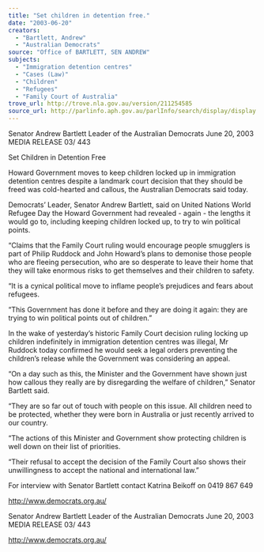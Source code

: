 ```yaml
---
title: "Set children in detention free."
date: "2003-06-20"
creators:
  - "Bartlett, Andrew"
  - "Australian Democrats"
source: "Office of BARTLETT, SEN ANDREW"
subjects:
  - "Immigration detention centres"
  - "Cases (Law)"
  - "Children"
  - "Refugees"
  - "Family Court of Australia"
trove_url: http://trove.nla.gov.au/version/211254585
source_url: http://parlinfo.aph.gov.au/parlInfo/search/display/display.w3p;query=Id%3A%22media/pressrel/LRQ96%22
---
```


 

 Senator Andrew Bartlett   Leader of the Australian Democrats     June 20, 2003                   MEDIA RELEASE                                    03/ 443                

 

 Set Children in Detention Free   

 Howard Government moves to keep children locked up in immigration detention centres despite a  landmark court decision that they should be freed was cold-hearted and callous, the Australian  Democrats said today.   

 Democrats’ Leader, Senator Andrew Bartlett, said on United Nations World Refugee Day the  Howard Government had revealed - again - the lengths it would go to, including keeping children  locked up, to try to win political points.    

 “Claims that the Family Court ruling would encourage people smugglers is part of Philip Ruddock  and John Howard’s plans to demonise those people who are fleeing persecution, who are so  desperate to leave their home that they will take enormous risks to get themselves and their children  to safety.   

 “It is a cynical political move to inflame people’s prejudices and fears about refugees.   

 “This Government has done it before and they are doing it again: they are trying to win political  points out of children.”   

 In the wake of yesterday’s historic Family Court decision ruling locking up children indefinitely in  immigration detention centres was illegal, Mr Ruddock today confirmed he would seek a legal  orders preventing the children’s release while the Government was considering an appeal.   

 “On a day such as this, the Minister and the Government have shown just how callous they really  are by disregarding the welfare of children,” Senator Bartlett said.   

 “They are so far out of touch with people on this issue.  All children need to be protected, whether  they were born in Australia or just recently arrived to our country.   

 “The actions of this Minister and Government show protecting children is well down on their list of  priorities.   

 “Their refusal to accept the decision of the Family Court also shows their unwillingness to accept  the national and international law.”    

 

 

 

 For interview with Senator Bartlett contact Katrina Beikoff on 0419 867 649 

 

 

 

 

 http://www.democrats.org.au/ 

 

 Senator Andrew Bartlett   Leader of the Australian Democrats     June 20, 2003                   MEDIA RELEASE                                    03/ 443                

 

 http://www.democrats.org.au/ 

 

 

